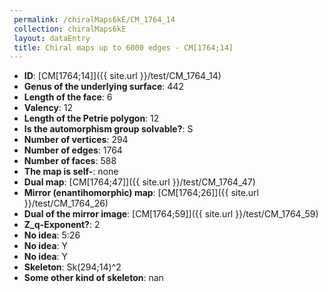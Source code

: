 ```yaml
--- 
 permalink: /chiralMaps6kE/CM_1764_14 
 collection: chiralMaps6kE
 layout: dataEntry
 title: Chiral maps up to 6000 edges - CM[1764;14]
---
```


- **ID**: [CM[1764;14]]({{ site.url }}/test/CM_1764_14)
- **Genus of the underlying surface**: 442
- **Length of the face**: 6
- **Valency**: 12
- **Length of the Petrie polygon**: 12
- **Is the automorphism group solvable?**: S
- **Number of vertices**: 294
- **Number of edges**: 1764
- **Number of faces**: 588
- **The map is self-**: none
- **Dual map**: [CM[1764;47]]({{ site.url }}/test/CM_1764_47)
- **Mirror (enantihomorphic) map**: [CM[1764;26]]({{ site.url }}/test/CM_1764_26)
- **Dual of the mirror image**: [CM[1764;59]]({{ site.url }}/test/CM_1764_59)
- **Z_q-Exponent?**: 2
- **No idea**:  5:26
- **No idea**: Y
- **No idea**: Y
- **Skeleton**: Sk(294;14)^2
- **Some other kind of skeleton**: nan
